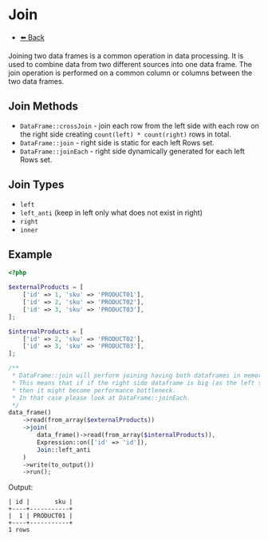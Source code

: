 # Join

- [⬅️️ Back](core.md)

Joining two data frames is a common operation in data processing. 
It is used to combine data from two different sources into one data frame. 
The join operation is performed on a common column or columns between the two data frames.

## Join Methods

* `DataFrame::crossJoin` - join each row from the left side with each row on the right side creating `count(left) * count(right)` rows in total.
* `DataFrame::join` - right side is static for each left Rows set.
* `DataFrame::joinEach` - right side dynamically generated for each left Rows set.

## Join Types

* `left`
* `left_anti` (keep in left only what does not exist in right)
* `right`
* `inner`

## Example

```php
<?php

$externalProducts = [
    ['id' => 1, 'sku' => 'PRODUCT01'],
    ['id' => 2, 'sku' => 'PRODUCT02'],
    ['id' => 3, 'sku' => 'PRODUCT03'],
];

$internalProducts = [
    ['id' => 2, 'sku' => 'PRODUCT02'],
    ['id' => 3, 'sku' => 'PRODUCT03'],
];

/**
 * DataFrame::join will perform joining having both dataframes in memory.
 * This means that if if the right side dataframe is big (as the left side usually will be a batch)
 * then it might become performance bottleneck.
 * In that case please look at DataFrame::joinEach.
 */
data_frame()
    ->read(from_array($externalProducts))
    ->join(
        data_frame()->read(from_array($internalProducts)),
        Expression::on(['id' => 'id']),
        Join::left_anti
    )
    ->write(to_output())
    ->run();
```

Output: 

```console
| id |       sku |
+----+-----------+
|  1 | PRODUCT01 |
+----+-----------+
1 rows
```

